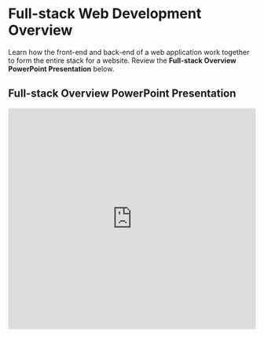 # Full-stack Web Development Overview
Learn how the front-end and back-end of a web application work together to form the entire stack for a website. Review the **Full-stack Overview PowerPoint Presentation** below.

## Full-stack Overview PowerPoint Presentation
<iframe src='https://view.officeapps.live.com/op/embed.aspx?src=https://hylandtechclub.com/web-201/FullStackOverview/FullStackOverview.pptx' width='100%' height='450px' frameborder='0'></iframe>